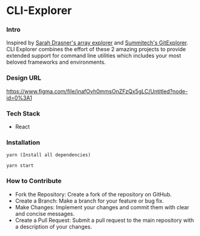 # CLI-Explorer

### Intro
Inspired by [Sarah Drasner's array explorer](https://github.com/sdras/array-explorer) and [Summitech's GitExplorer](https://github.com/summitech/gitexplorer). CLI Explorer combines the effort of these 2 amazing projects to provide extended support for command line utilities which includes your most beloved frameworks and environments.

### Design URL
https://www.figma.com/file/inafOvh0mmsOnZFzQx5gLC/Untitled?node-id=0%3A1

### Tech Stack

- React


### Installation
```
yarn (Install all dependencies)

yarn start
```

### How to Contribute

  - Fork the Repository: Create a fork of the repository on GitHub.
  - Create a Branch: Make a branch for your feature or bug fix.
  - Make Changes: Implement your changes and commit them with clear and concise messages.
  - Create a Pull Request: Submit a pull request to the main repository with a description of your changes.
